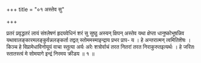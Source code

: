 +++
title = "०१ अस्तेव सु"

+++

प्रतरं प्रवृद्धतरं लायं संश्लेषणं हृदयवेधिनं शरं सु सुष्ठु अस्यन् क्षिपन् अस्तेव यथा क्षेप्ता धानुष्कोभूषन्निव यथावालङ्कारमलङ्कुर्वन्नलङ्कर्ता तद्वत् स्तोममस्माइन्द्राय प्रभर प्राप- य । हे अन्तरात्मन् त्वमितिशॆषः । किञ्च हे विप्रामेधाविनोयूयं वाचा स्तुत्या अर्यः अरेः शत्रोर्वाचं तरत नितरां तरत निराकुरुतइत्यर्थः । हे जरितः स्तातस्त्वं मे सोमयागे इन्द्रं निरमय क्रीडय ॥ १ ॥